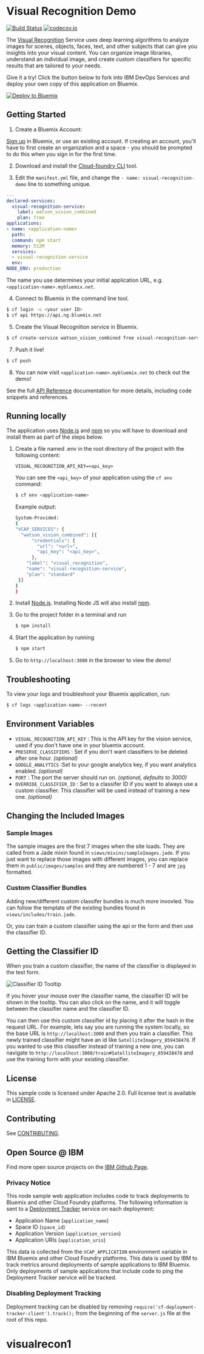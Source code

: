 # Visual Recognition Demo
[![Build Status](https://travis-ci.org/watson-developer-cloud/visual-recognition-nodejs.svg?branch=master)](https://travis-ci.org/watson-developer-cloud/visual-recognition-nodejs?branch=master)
[![codecov.io](https://codecov.io/github/watson-developer-cloud/visual-recognition-nodejs/coverage.svg?branch=master)](https://codecov.io/github/watson-developer-cloud/visual-recognition-nodejs?branch=master)

The [Visual Recognition][visual_recognition_service] Service uses deep learning algorithms to analyze images for scenes, objects, faces, text, and other subjects that can give you insights into your visual content. You can organize image libraries, understand an individual image, and create custom classifiers for specific results that are tailored to your needs.

Give it a try! Click the button below to fork into IBM DevOps Services and deploy your own copy of this application on Bluemix.

[![Deploy to Bluemix](https://bluemix.net/deploy/button.png)](https://bluemix.net/deploy?repository=https://github.com/watson-developer-cloud/visual-recognition-nodejs)

## Getting Started

1. Create a Bluemix Account:

  [Sign up][sign_up] in Bluemix, or use an existing account. If creating an account, you'll have to first create an organization and a space - you should be prompted to do this when you sign in for the first time.

2. Download and install the [Cloud-foundry CLI][cloud_foundry] tool.

3. Edit the `manifest.yml` file, and change the `- name: visual-recognition-demo` line to something unique.
  ```yml
  ---
  declared-services:
    visual-recognition-service:
      label: watson_vision_combined
      plan: free
  applications:
  - name: <application-name>
    path: .
    command: npm start
    memory: 512M
    services:
    - visual-recognition-service
    env:
  NODE_ENV: production
  ```
  The name you use determines your initial application URL, e.g. `<application-name>.mybluemix.net`.

4. Connect to Bluemix in the command line tool.
  ```sh
  $ cf login -u <your user ID>
  $ cf api https://api.ng.bluemix.net
  ```

5. Create the Visual Recognition service in Bluemix.
  ```sh
  $ cf create-service watson_vision_combined free visual-recognition-service
  ```

7. Push it live!
  ```sh
  $ cf push
  ```

8. You can now visit `<application-name>.mybluemix.net` to check out the demo! 

See the full [API Reference](http://www.ibm.com/watson/developercloud/visual-recognition/api/v3/) documentation for more details, including code snippets and references.

## Running locally
  The application uses [Node.js][node_js] and [npm][npm] so you will have to download and install them as part of the steps below.

1. Create a file named .env in the root directory of the project with the following content:

    ```none
    VISUAL_RECOGNITION_API_KEY=<api_key>
    ```
    You can see the `<api_key>` of your application using the `cf env` command:

    ```sh
    $ cf env <application-name>
    ```
    Example output:
    ```sh
    System-Provided:
    {
    "VCAP_SERVICES": {
      "watson_vision_combined": [{
          "credentials": {
            "url": "<url>",
            "api_key": "<api_key>",
          },
        "label": "visual_recognition",
        "name": "visual-recognition-service",
        "plan": "standard"
     }]
    }
    }
    ```

2. Install [Node.js][node_js]. Installing Node JS will also install [npm][npm].

3. Go to the project folder in a terminal and run
    ```sh
    $ npm install
    ```

4. Start the application by running
    ```sh
    $ npm start
    ```

5. Go to `http://localhost:3000` in the browser to view the demo!

## Troubleshooting

To view your logs and troubleshoot your Bluemix application, run:

  ```sh
  $ cf logs <application-name> --recent
  ```

## Environment Variables

  - `VISUAL_RECOGNITION_API_KEY` : This is the API key for the vision service, used if you don't have one in your bluemix account.
  - `PRESERVE_CLASSIFIERS` : Set if you don't want classifiers to be deleted after one hour. *(optional)* 
  - `GOOGLE_ANALYTICS` :Set to your google analytics key, if you want analytics enabled.  *(optional)* 
  - `PORT` : The port the server should run on. *(optional, defaults to 3000)*
  - `OVERRIDE_CLASSIFIER_ID` : Set to a classifer ID if you want to always use a custom classifier. This classifier will be used instead of training a new one. *(optional)*

## Changing the Included Images

### Sample Images

The sample images are the first 7 images when the site loads.  They
are called from a Jade mixin found in
`views/mixins/sampleImages.jade`.  If you just want to replace those
images with different images, you can replace them in
`public/images/samples` and they are numbered 1 - 7 and are `jpg`
formatted.

### Custom Classifier Bundles

Adding new/different custom classifer bundles is much more invovled.
You can follow the template of the existing bundles found in
`views/includes/train.jade`.

Or, you can train a custom classifier using the api or the form and
then use the classifier ID.  

## Getting the Classifier ID

When you train a custom classifier, the name of the classifier is
displayed in the test form.

![Classifier ID Tooltip](screengrab-tooltip.png)

If you hover your mouse over the classifier name, the classifier ID
will be shown in the tooltip. You can also click on the name, and it
will toggle between the classifier name and the classifier ID.

You can then use this custom classifier id by placing it after the hash
in the request URL.  For example, lets say you are running the system
locally, so the base URL is `http://localhost:3000` and then you train
a classifier.  This newly trained classifier might have an id like
`SatelliteImagery_859438478`.   If you wanted to use this classifier
instead of training a new one, you can navigate to
`http://localhost:3000/train#SatelliteImagery_859438478` and use the
training form with your existing classifier.

## License

  This sample code is licensed under Apache 2.0. Full license text is available in [LICENSE](LICENSE).

## Contributing

  See [CONTRIBUTING](CONTRIBUTING.md).

## Open Source @ IBM
  Find more open source projects on the [IBM Github Page](http://ibm.github.io/).

### Privacy Notice

This node sample web application includes code to track deployments to Bluemix and other Cloud Foundry platforms. The following information is sent to a [Deployment Tracker][deploy_track_url] service on each deployment:

* Application Name (`application_name`)
* Space ID (`space_id`)
* Application Version (`application_version`)
* Application URIs (`application_uris`)

This data is collected from the `VCAP_APPLICATION` environment variable in IBM Bluemix and other Cloud Foundry platforms. This data is used by IBM to track metrics around deployments of sample applications to IBM Bluemix. Only deployments of sample applications that include code to ping the Deployment Tracker service will be tracked.

### Disabling Deployment Tracking

Deployment tracking can be disabled by removing `require('cf-deployment-tracker-client').track();` from the beginning of the `server.js` file at the root of this repo.

[deploy_track_url]: https://github.com/cloudant-labs/deployment-tracker
[service_url]: http://www.ibm.com/watson/developercloud/visual-recognition.html
[cloud_foundry]: https://github.com/cloudfoundry/cli
[visual_recognition_service]: https://www.ibm.com/watson/developercloud/visual-recognition.html
[sign_up]: https://console.ng.bluemix.net/registration/
[getting_started]: https://www.ibm.com/watson/developercloud/doc/common/index.html
[node_js]: http://nodejs.org/
[npm]: https://www.npmjs.com



# visualrecon1
